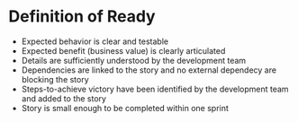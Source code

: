 # Definition of Ready

* Expected behavior is clear and testable
* Expected benefit \(business value\) is clearly articulated
* Details are sufficiently understood by the development team
* Dependencies are linked to the story and no external dependecy are blocking the story
* Steps-to-achieve victory have been identified by the development team and added to the story
* Story is small enough to be completed within one sprint


